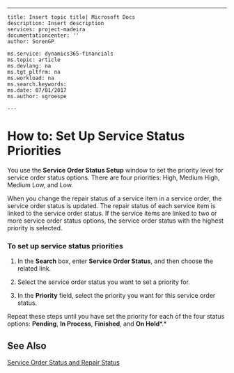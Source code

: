 ---
    title: Insert topic title| Microsoft Docs
    description: Insert description
    services: project-madeira
    documentationcenter: ''
    author: SorenGP

    ms.service: dynamics365-financials
    ms.topic: article
    ms.devlang: na
    ms.tgt_pltfrm: na
    ms.workload: na
    ms.search.keywords:
    ms.date: 07/01/2017
    ms.author: sgroespe

    ---
# How to: Set Up Service Status Priorities
You use the **Service Order Status Setup** window to set the priority level for service order status options. There are four priorities: High, Medium High, Medium Low, and Low.  
  
 When you change the repair status of a service item in a service order, the service order status is updated. The repair status of each service item is linked to the service order status. If the service items are linked to two or more service order status options, the service order status with the highest priority is selected.  
  
### To set up service status priorities  
  
1.  In the **Search** box, enter **Service Order Status**, and then choose the related link.  
  
2.  Select the service order status you want to set a priority for.  
  
3.  In the **Priority** field, select the priority you want for this service order status.  
  
 Repeat these steps until you have set the priority for each of the four status options:  **Pending**, **In Process**, **Finished**, and **On Hold***.*  
  
## See Also  
 [Service Order Status and Repair Status](../FullExperience/service-order-status-and-repair-status.md)